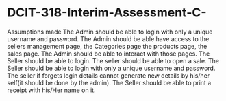 # DCIT-318-Interim-Assessment-C-
Assumptions made
The Admin should be able to login with only a unique username and password.
The Admin should be able have access to the sellers management page, the Categories page the products page, the sales page.
The Admin should be able to interact with those pages.
The Seller should be able to login. 
The seller should be able to open a sale.
The Seller should be able to login with only a unique username and password.
The seller if forgets login details cannot generate new details by his/her self(it should be done by the admin).
The Seller should be able to print a receipt with his/Her name on it.
